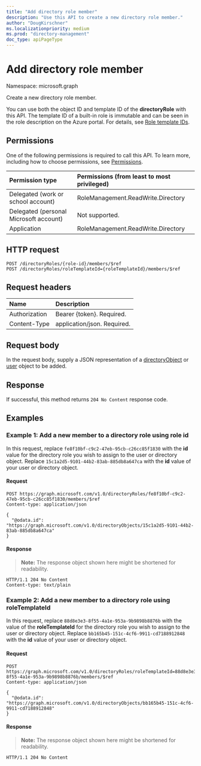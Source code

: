 ```yaml
---
title: "Add directory role member"
description: "Use this API to create a new directory role member."
author: "DougKirschner"
ms.localizationpriority: medium
ms.prod: "directory-management"
doc_type: apiPageType
---
```


# Add directory role member

Namespace: microsoft.graph

Create a new directory role member.

You can use both the object ID and template ID of the **directoryRole** with this API. The template ID of a built-in role is immutable and can be seen in the role description on the Azure portal. For details, see [Role template IDs](/azure/active-directory/users-groups-roles/directory-assign-admin-roles#role-template-ids).

## Permissions
One of the following permissions is required to call this API. To learn more, including how to choose permissions, see [Permissions](/graph/permissions-reference).

|Permission type      | Permissions (from least to most privileged)              |
|:--------------------|:---------------------------------------------------------|
|Delegated (work or school account) | RoleManagement.ReadWrite.Directory    |
|Delegated (personal Microsoft account) | Not supported.    |
|Application | RoleManagement.ReadWrite.Directory |

## HTTP request
<!-- { "blockType": "ignored" } -->
```http
POST /directoryRoles/{role-id}/members/$ref
POST /directoryRoles/roleTemplateId={roleTemplateId}/members/$ref
```

## Request headers
| Name       | Description|
|:---------------|:----------|
| Authorization  | Bearer {token}. Required. |
| Content-Type  | application/json. Required.  |

## Request body
In the request body, supply a JSON representation of a [directoryObject](../resources/directoryobject.md) or [user](../resources/user.md) object to be added.

## Response

If successful, this method returns `204 No Content` response code.

## Examples

### Example 1: Add a new member to a directory role using role id

In this request, replace `fe8f10bf-c9c2-47eb-95cb-c26cc85f1830` with the **id** value for the directory role you wish to assign to the user or directory object. Replace `15c1a2d5-9101-44b2-83ab-885db8a647ca` with the **id** value of your user or directory object. 

#### Request


<!-- {
  "blockType": "request",
  "name": "create_directoryobject_from_directoryrole_objectId"
}-->
```http
POST https://graph.microsoft.com/v1.0/directoryRoles/fe8f10bf-c9c2-47eb-95cb-c26cc85f1830/members/$ref
Content-type: application/json

{
  "@odata.id": "https://graph.microsoft.com/v1.0/directoryObjects/15c1a2d5-9101-44b2-83ab-885db8a647ca"
}
```


#### Response
>**Note:** The response object shown here might be shortened for readability. 
<!-- {
  "blockType": "response"
} -->
```http
HTTP/1.1 204 No Content
Content-type: text/plain

```

### Example 2: Add a new member to a directory role using roleTemplateId

In this request, replace `88d8e3e3-8f55-4a1e-953a-9b9898b8876b` with the value of the **roleTemplateId** for the directory role you wish to assign to the user or directory object. Replace `bb165b45-151c-4cf6-9911-cd7188912848` with the **id** value of your user or directory object. 

#### Request


<!-- disabling snippet generation because of an SDK limitation. For more information, see https://github.com/microsoftgraph/msgraph-sdk-dotnet/issues/1041-->

<!-- {
  "blockType": "ignored",
  "name": "create_directoryobject_from_directoryrole_templateId"
}-->
```http
POST https://graph.microsoft.com/v1.0/directoryRoles/roleTemplateId=88d8e3e3-8f55-4a1e-953a-9b9898b8876b/members/$ref
Content-type: application/json

{
  "@odata.id": "https://graph.microsoft.com/v1.0/directoryObjects/bb165b45-151c-4cf6-9911-cd7188912848"
}
```


#### Response
>**Note:** The response object shown here might be shortened for readability. 
<!-- {
  "blockType": "response"
} -->
```http
HTTP/1.1 204 No Content
```

<!-- uuid: 8fcb5dbc-d5aa-4681-8e31-b001d5168d79
2015-10-25 14:57:30 UTC -->
<!-- {
  "type": "#page.annotation",
  "description": "Create member",
  "keywords": "",
  "section": "documentation",
  "tocPath": "",
  "suppressions": [
  ]
}-->

